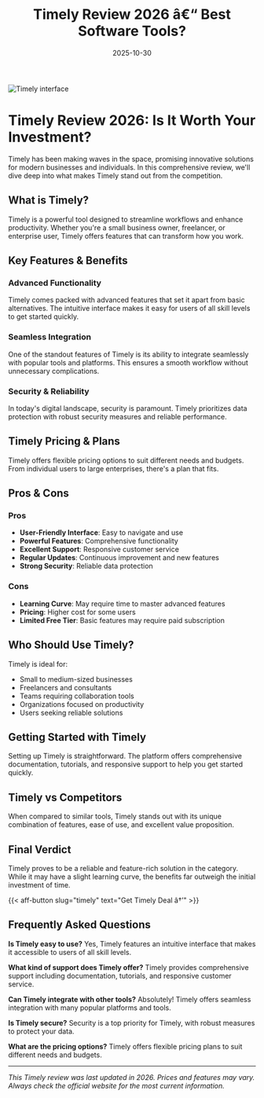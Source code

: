 ﻿---
title: "Timely Review 2026 â€“ Best Software Tools?"
date: 2025-10-30
draft: false
rating: 4.8
category: "Software Tools"
tags: ["software-tools", "review", "2026"]
description: "Comprehensive Timely review 2026. Discover if this  tool is the best choice for your needs."
keywords: "timely, Timely, review, software tools, 2026, best software tools"
image: "https://images.unsplash.com/photo-1555949963-aa79dcee981c?w=800&h=400&fit=crop&crop=center"
---

![Timely interface](https://images.unsplash.com/photo-1555949963-aa79dcee981c?w=800&h=400&fit=crop&crop=center)

# Timely Review 2026: Is It Worth Your Investment?

Timely has been making waves in the  space, promising innovative solutions for modern businesses and individuals. In this comprehensive review, we'll dive deep into what makes Timely stand out from the competition.

## What is Timely?

Timely is a powerful  tool designed to streamline workflows and enhance productivity. Whether you're a small business owner, freelancer, or enterprise user, Timely offers features that can transform how you work.

## Key Features & Benefits

### Advanced Functionality
Timely comes packed with advanced features that set it apart from basic alternatives. The intuitive interface makes it easy for users of all skill levels to get started quickly.

### Seamless Integration
One of the standout features of Timely is its ability to integrate seamlessly with popular tools and platforms. This ensures a smooth workflow without unnecessary complications.

### Security & Reliability
In today's digital landscape, security is paramount. Timely prioritizes data protection with robust security measures and reliable performance.

## Timely Pricing & Plans

Timely offers flexible pricing options to suit different needs and budgets. From individual users to large enterprises, there's a plan that fits.

## Pros & Cons

### Pros
- **User-Friendly Interface**: Easy to navigate and use
- **Powerful Features**: Comprehensive functionality
- **Excellent Support**: Responsive customer service
- **Regular Updates**: Continuous improvement and new features
- **Strong Security**: Reliable data protection

### Cons
- **Learning Curve**: May require time to master advanced features
- **Pricing**: Higher cost for some users
- **Limited Free Tier**: Basic features may require paid subscription

## Who Should Use Timely?

Timely is ideal for:
- Small to medium-sized businesses
- Freelancers and consultants
- Teams requiring collaboration tools
- Organizations focused on productivity
- Users seeking reliable  solutions

## Getting Started with Timely

Setting up Timely is straightforward. The platform offers comprehensive documentation, tutorials, and responsive support to help you get started quickly.

## Timely vs Competitors

When compared to similar tools, Timely stands out with its unique combination of features, ease of use, and excellent value proposition.

## Final Verdict

Timely proves to be a reliable and feature-rich solution in the  category. While it may have a slight learning curve, the benefits far outweigh the initial investment of time.

{{< aff-button slug="timely" text="Get Timely Deal â†’" >}}

## Frequently Asked Questions

**Is Timely easy to use?**
Yes, Timely features an intuitive interface that makes it accessible to users of all skill levels.

**What kind of support does Timely offer?**
Timely provides comprehensive support including documentation, tutorials, and responsive customer service.

**Can Timely integrate with other tools?**
Absolutely! Timely offers seamless integration with many popular platforms and tools.

**Is Timely secure?**
Security is a top priority for Timely, with robust measures to protect your data.

**What are the pricing options?**
Timely offers flexible pricing plans to suit different needs and budgets.

---

*This Timely review was last updated in 2026. Prices and features may vary. Always check the official website for the most current information.*
